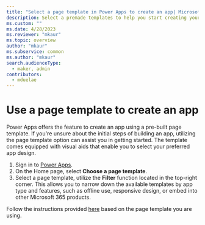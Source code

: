 ```yaml
---
title: "Select a page template in Power Apps to create an app| MicrosoftDocs"
description: Select a premade templates to help you start creating your app.
ms.custom: ""
ms.date: 4/28/2023
ms.reviewer: "mkaur"
ms.topic: overview
author: "mkaur"
ms.subservice: common
ms.author: "mkaur"
search.audienceType: 
  - maker, admin
contributors:
  - mduelae
---
```



# Use a page template to create an app

Power Apps offers the feature to create an app using a pre-built page template. If you're unsure about the initial steps of building an app, utilizing the page template option can assist you in getting started. The template comes equipped with visual aids that enable you to select your preferred app design.


1. Sign in to [Power Apps](https://make.powerapps.com).
2. On the Home page, select **Choose a page template**.
3. Select a page template, utilize the **Filter** function located in the top-right corner. This allows you to narrow down the available templates by app type and features, such as offline use, responsive design, or embed into other Microsoft 365 products.

Follow the instructions provided [here](../index.md) based on the page template you are using.
